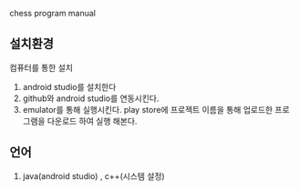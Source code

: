 chess program manual

## 설치환경
컴퓨터를 통한 설치
1. android studio를 설치한다 
2. github와 android studio를 연동시킨다.
3. emulator를 통해 실행시킨다.
play store에 프로젝트 이름을 통해 업로드한 프로그램을 
다운로드 하여 실행 해본다.

## 언어 
1. java(android studio) , c++(시스템 설정)

